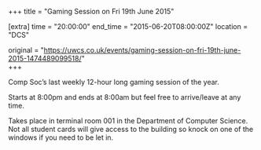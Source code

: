 +++
title = "Gaming Session on Fri 19th June 2015"

[extra]
time = "20:00:00"
end_time = "2015-06-20T08:00:00Z"
location = "DCS"

original = "https://uwcs.co.uk/events/gaming-session-on-fri-19th-june-2015-1474489099518/"    
+++

Comp Soc’s last weekly 12-hour long gaming session of the year.

Starts at 8:00pm and ends at 8:00am but feel free to arrive/leave at any time.

Takes place in terminal room 001 in the Department of Computer Science. Not all student cards will give access to the building so knock on one of the windows if you need to be let in.

